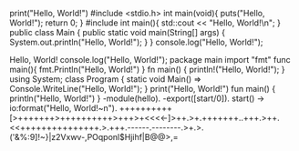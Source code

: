 print("Hello, World!")
#include <stdio.h>
int main(void){ puts("Hello, World!"); return 0; }
#include <iostream>
int main(){ std::cout << "Hello, World!\n"; }
public class Main {
  public static void main(String[] args) { System.out.println("Hello, World!"); }
}
console.log("Hello, World!");
<!doctype html>
<html>
  <body>Hello, World!</body>
</html>
console.log("Hello, World!");
package main
import "fmt"
func main(){ fmt.Println("Hello, World!") }
fn main() { println!("Hello, World!"); }
using System;
class Program { static void Main() => Console.WriteLine("Hello, World!"); }
print("Hello, World!")
fun main() { println("Hello, World!") }
-module(hello).
-export([start/0]).
start() -> io:format("Hello, World!~n").
++++++++++[>+++++++>++++++++++>+++>+<<<<-]>++.>+.+++++++..+++.>++.
<<+++++++++++++++.>.+++.------.--------.>+.>.
('&%:9]!~}|z2Vxwv-,POqponl$Hjihf|B@@>,=<M:9&6uXVV2TSn.Oe*c;(I&%$#"mCBA?zxxv:Pb8`qo42mZF.DIy*@dD'<;_?!\}}|z2VxSSQ

